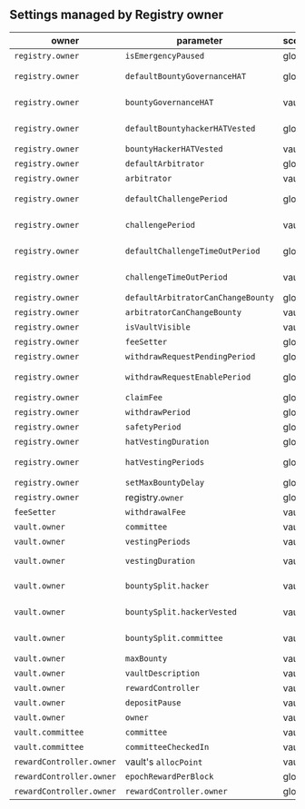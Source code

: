 
## Settings managed by Registry owner
|owner| parameter  | scope| default | limits  |  setter | 
|-|-|-|-|-|-|
|`registry.owner`|`isEmergencyPaused`|global|0 | - |`setEmergencyPaused`|
|`registry.owner`|`defaultBountyGovernanceHAT`|global |+defaultBountyHackerHatVested <= 20%|  |`registry.setDefaultHATBountySplit`
|`registry.owner`|`bountyGovernanceHAT`|vault |+bountyHackerHatVested <= 20%| |`vault.setHATBountySplit`
|`registry.owner`|`defaultBountyhackerHATVested`|global|+defaultBountyGovernanceHAT <= 20%| |`registry.setDefaultHATBountySplit`
|`registry.owner`|`bountyHackerHATVested`|vault |+bountyGovernanceHAT<=20%| |`vault.setHATBountySplit`
|`registry.owner`|`defaultArbitrator`|global|registry.owner| | `registry.setDefaultArbitrator`
|`registry.owner`|`arbitrator`|vault|| |  `vault.setArbitrator`
|`registry.owner`|`defaultChallengePeriod`|global| 3 days | >= 1 days, <= 5 days |  `registry.setDefaultChallengePeriod`
|`registry.owner`|`challengePeriod`|vault|3 days | >= 1 days, <= 5 days |`vault.setChallengePeriod`
|`registry.owner`|`defaultChallengeTimeOutPeriod`|global| 5 weeks | >= 2 days, <= 85 days|  `registry.setDefaultChallengeTimeOutPeriod`
|`registry.owner`|`challengeTimeOutPeriod`|vault| 5 weeks | >= 2 days, <= 85 days|`vault.setChallengeTimeOutPeriod`
|`registry.owner`|`defaultArbitratorCanChangeBounty`|global|true| | `registry.setDefaultArbitratorCanChangeBounty`
|`registry.owner`|`arbitratorCanChangeBounty`|vault|| |  `vault.setArbitratorCanChangeBounty`
|`registry.owner`|`isVaultVisible`|vault| false ||`setVaultVisibility(_vault, _visible)`
|`registry.owner`|`feeSetter`|global|zero address| |`setFeeSetter`
|`registry.owner`|`withdrawRequestPendingPeriod`|global|7 days | <= 90 days|`setWithdrawRequestParams`
|`registry.owner`|`withdrawRequestEnablePeriod`|global|7 days |>= 6 hours, <= 100 days|`setWithdrawRequestParams`
|`registry.owner`|`claimFee`|global|0 | - |`setClaimFee`|
|`registry.owner`|`withdrawPeriod`|global|11 hours | >= 1 hours |`setWithdrawSafetyPeriod`
|`registry.owner`|`safetyPeriod`|global|1 hours | <= 6 hours|`setWithdrawSafetyPeriod`
|`registry.owner`|`hatVestingDuration`|global|90 days | < 180 days |  `setHatVestingParams`
|`registry.owner`|`hatVestingPeriods`|global| 90 | > 0, <= hatVestingDuration |  `setHatVestingParams`
|`registry.owner`|`setMaxBountyDelay`| global|2 days |>= 2 days|`setMaxBountyDelay`
|`registry.owner`|registry.`owner`| global| _hatGovernance | || `transferOwnership`, `renounceOwnership` 
|`feeSetter`|`withdrawalFee`|vault|0| `<= 200` (<= 2%) |vault.setWithdrawalFee`
|`vault.owner`|`committee`|vault|| | `setComittee` | if committee has not checked in yet
|`vault.owner`|`vestingPeriods`|vault|| > 0|`setVestingParams` 
|`vault.owner`|`vestingDuration`|vault||<= 120 days, `< vestingPeriods`|  `setVestingParams`
|`vault.owner`|`bountySplit.hacker`|vault| | sum(bountysplit) = 100%|`setBountySplit` 
|`vault.owner`|`bountySplit.hackerVested`|vault| |sum(bountysplit) = 100% |`setBountySplit` 
|`vault.owner`|`bountySplit.committee`|vault || sum(bountysplit) = 100%, max 10% | `setBountySplit`
|`vault.owner`|`maxBounty`|vault || `<= 9000` (<= 90%)|`setPendingMaxBounty`, `setMaxBounty` 
|`vault.owner`|`vaultDescription`|vault || | `setVaultDescription` | only an event
|`vault.owner`|`rewardController`|vault || | `setRewardController`
|`vault.owner`|`depositPause`|vault || |  `setDepositPause`
|`vault.owner`|`owner`|vault|_hatGovernance | |  `transferOwnership`, `renounceOwnership`  
|`vault.committee`|`committee`|vault| || `vault.setComittee`
|`vault.committee`|`committeeCheckedIn`|vault| || `vault.committeeCheckin()`
|`rewardController.owner`|vault's `allocPoint` | vault |0|| `setAllocPoint(_vault, _allocPoint)`
|`rewardController.owner`|`epochRewardPerBlock`| global || - || `setEpochRewardPerBlock`|
|`rewardController.owner`|`rewardController.owner`| global || - || `transferOwnership`, `renounceOwnership`|


